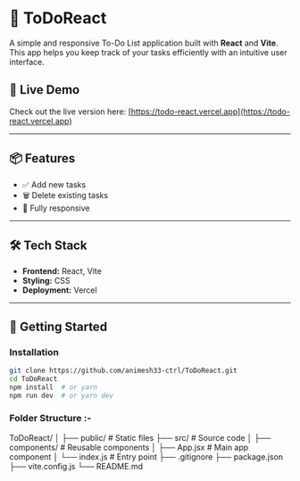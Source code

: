 # 📝 ToDoReact

A simple and responsive To-Do List application built with **React** and **Vite**. This app helps you keep track of your tasks efficiently with an intuitive user interface.


## 🚀 Live Demo

Check out the live version here: [https://todo-react.vercel.app](https://todo-react.vercel.app) 

---

## 📦 Features

- ✅ Add new tasks
- 🗑️ Delete existing tasks
- 📱 Fully responsive

---

## 🛠️ Tech Stack

- **Frontend:** React, Vite
- **Styling:** CSS 
- **Deployment:** Vercel

---

## 🚧 Getting Started

### Installation

```bash
git clone https://github.com/animesh33-ctrl/ToDoReact.git
cd ToDoReact
npm install  # or yarn
npm run dev  # or yarn dev
```
### Folder Structure :-

ToDoReact/
│
├── public/             # Static files
├── src/                # Source code
│   ├── components/     # Reusable components
│   ├── App.jsx         # Main app component
│   └── index.js        # Entry point
├── .gitignore
├── package.json
├── vite.config.js
└── README.md

